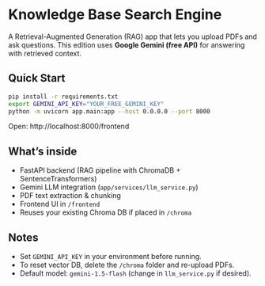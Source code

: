 # Knowledge Base Search Engine

A Retrieval-Augmented Generation (RAG) app that lets you upload PDFs and ask questions.
This edition uses **Google Gemini (free API)** for answering with retrieved context.

## Quick Start

```bash
pip install -r requirements.txt
export GEMINI_API_KEY="YOUR_FREE_GEMINI_KEY"
python -m uvicorn app.main:app --host 0.0.0.0 --port 8000
```

Open: http://localhost:8000/frontend

## What’s inside

- FastAPI backend (RAG pipeline with ChromaDB + SentenceTransformers)
- Gemini LLM integration (`app/services/llm_service.py`)
- PDF text extraction & chunking
- Frontend UI in `/frontend`
- Reuses your existing Chroma DB if placed in `/chroma`

## Notes
- Set `GEMINI_API_KEY` in your environment before running.
- To reset vector DB, delete the `/chroma` folder and re-upload PDFs.
- Default model: `gemini-1.5-flash` (change in `llm_service.py` if desired).
